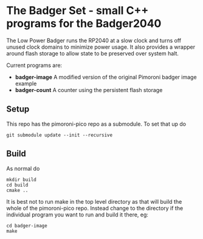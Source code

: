 # The Badger Set - small C++ programs for the Badger2040

The Low Power Badger runs the RP2040 at a slow clock and turns off unused clock domains to minimize power usage.
It also provides a wrapper around flash storage to allow state to be preserved over system halt.

Current programs are:
* __badger-image__ A modified version of the original Pimoroni badger image example
* __badger-count__ A counter using the persistent flash storage

## Setup

This repo has the pimoroni-pico repo as a submodule.  To set that up do

    git submodule update --init --recursive

## Build

As normal do

    mkdir build
    cd build
    cmake ..

It is best not to run make in the top level directory as that will build the whole of the pimoroni-pico repo.
Instead change to the directory if the individual program you want to run and build it there, eg:

    cd badger-image
    make

